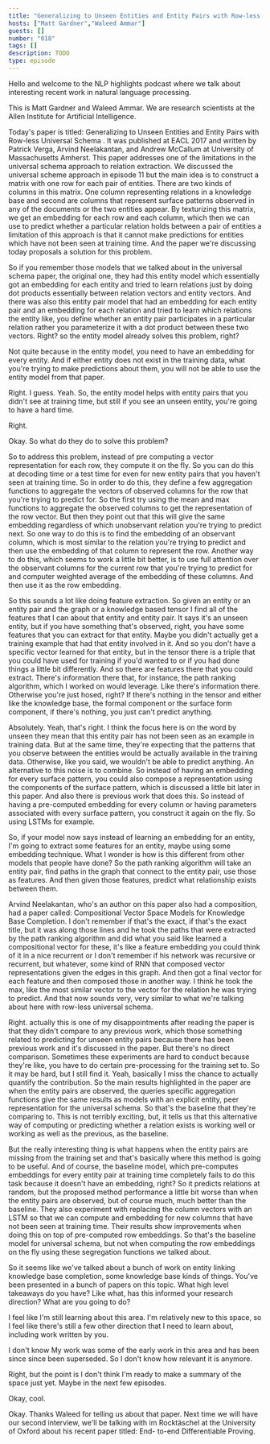 ```yaml
---
title: "Generalizing to Unseen Entities and Entity Pairs with Row-less Universal Schema"
hosts: ["Matt Gardner","Waleed Ammar"]
guests: []
number: "018"
tags: []
description: TODO
type: episode
---
```


<Turn speaker="Matt Gardner" timestamp="00:00">

Hello and welcome to the NLP highlights podcast where we talk about interesting recent work in
natural language processing.

</Turn>


<Turn speaker="Waleed Ammar" timestamp="00:06">

This is Matt Gardner and Waleed Ammar. We are research scientists at the Allen Institute for
Artificial Intelligence.

</Turn>


<Turn speaker="Waleed Ammar" timestamp="00:11">

Today's paper is titled: Generalizing to Unseen Entities and Entity Pairs with Row-less Universal
Schema . It was published at EACL 2017 and written by Patrick Verga, Arvind Neelakantan, and Andrew
McCallum at University of Massachusetts Amherst. This paper addresses one of the limitations in the
universal schema approach to relation extraction. We discussed the universal scheme approach in
episode 11 but the main idea is to construct a matrix with one row for each pair of entities. There
are two kinds of columns in this matrix. One column representing relations in a knowledge base and
second are columns that represent surface patterns observed in any of the documents or the two
entities appear. By texturizing this matrix, we get an embedding for each row and each column, which
then we can use to predict whether a particular relation holds between a pair of entities a
limitation of this approach is that it cannot make predictions for entities which have not been seen
at training time. And the paper we're discussing today proposals a solution for this problem.

</Turn>


<Turn speaker="Matt Gardner" timestamp="01:18">

So if you remember those models that we talked about in the universal schema paper, the original
one, they had this entity model which essentially got an embedding for each entity and tried to
learn relations just by doing dot products essentially between relation vectors and entity vectors.
And there was also this entity pair model that had an embedding for each entity pair and an
embedding for each relation and tried to learn which relations the entity like, you define whether
an entity pair participates in a particular relation rather you parameterize it with a dot product
between these two vectors. Right? so the entity model already solves this problem, right?

</Turn>


<Turn speaker="Waleed Ammar" timestamp="02:00">

Not quite because in the entity model, you need to have an embedding for every entity. And if either
entity does not exist in the training data, what you're trying to make predictions about them, you
will not be able to use the entity model from that paper.

</Turn>


<Turn speaker="Matt Gardner" timestamp="02:16">

Right. I guess. Yeah. So, the entity model helps with entity pairs that you didn't see at training
time, but still if you see an unseen entity, you're going to have a hard time.

</Turn>


<Turn speaker="Waleed Ammar" timestamp="02:29">

Right.

</Turn>


<Turn speaker="Matt Gardner" timestamp="02:30">

Okay. So what do they do to solve this problem?

</Turn>


<Turn speaker="Waleed Ammar" timestamp="02:34">

So to address this problem, instead of pre computing a vector representation for each row, they
compute it on the fly. So you can do this at decoding time or a test time for even for new entity
pairs that you haven't seen at training time. So in order to do this, they define a few aggregation
functions to aggregate the vectors of observed columns for the row that you're trying to predict
for. So the first try using the mean and max functions to aggregate the observed columns to get the
representation of the row vector. But then they point out that this will give the same embedding
regardless of which unobservant relation you're trying to predict next. So one way to do this is to
find the embedding of an observant column, which is most similar to the relation you're trying to
predict and then use the embedding of that column to represent the row. Another way to do this,
which seems to work a little bit better, is to use full attention over the observant columns for the
current row that you're trying to predict for and computer weighted average of the embedding of
these columns. And then use it as the row embedding.

</Turn>


<Turn speaker="Matt Gardner" timestamp="03:48">

So this sounds a lot like doing feature extraction. So given an entity or an entity pair and the
graph or a knowledge based tensor I find all of the features that I can about that entity and entity
pair. It says it's an unseen entity, but if you have something that's observed, right, you have some
features that you can extract for that entity. Maybe you didn't actually get a training example that
had that entity involved in it. And so you don't have a specific vector learned for that entity, but
in the tensor there is a triple that you could have used for training if you'd wanted to or if you
had done things a little bit differently. And so there are features there that you could extract.
There's information there that, for instance, the path ranking algorithm, which I worked on would
leverage. Like there's information there. Otherwise you're just hosed, right? If there's nothing in
the tensor and either like the knowledge base, the formal component or the surface form component,
if there's nothing, you just can't predict anything.

</Turn>


<Turn speaker="Waleed Ammar" timestamp="04:47">

Absolutely. Yeah, that's right. I think the focus here is on the word by unseen they mean that this
entity pair has not been seen as an example in training data. But at the same time, they're
expecting that the patterns that you observe between the entities would be actually available in the
training data. Otherwise, like you said, we wouldn't be able to predict anything. An alternative to
this noise is to combine. So instead of having an embedding for every surface pattern, you could
also compose a representation using the components of the surface pattern, which is discussed a
little bit later in this paper. And also there is previous work that does this. So instead of having
a pre-computed embedding for every column or having parameters associated with every surface
pattern, you construct it again on the fly. So using LSTMs for example.

</Turn>


<Turn speaker="Matt Gardner" timestamp="05:46">

So, if your model now says instead of learning an embedding for an entity, I'm going to extract some
features for an entity, maybe using some embedding technique. What I wonder is how is this different
from other models that people have done? So the path ranking algorithm will take an entity pair,
find paths in the graph that connect to the entity pair, use those as features. And then given those
features, predict what relationship exists between them.

</Turn>


<Turn speaker="Matt Gardner" timestamp="06:14">

Arvind Neelakantan, who's an author on this paper also had a composition, had a paper called:
Compositional Vector Space Models for Knowledge Base Completion. I don't remember if that's the
exact, if that's the exact title, but it was along those lines and he took the paths that were
extracted by the path ranking algorithm and did what you said like learned a compositional vector
for these, it's like a feature embedding you could think of it in a nice recurrent or I don't
remember if his network was recursive or recurrent, but whatever, some kind of RNN that composed
vector representations given the edges in this graph. And then got a final vector for each feature
and then composed those in another way. I think he took the max, like the most similar vector to the
vector for the relation he was trying to predict. And that now sounds very, very similar to what
we're talking about here with row-less universal schema.

</Turn>


<Turn speaker="Waleed Ammar" timestamp="07:10">

Right. actually this is one of my disappointments after reading the paper is that they didn't
compare to any previous work, which those something related to predicting for unseen entity pairs
because there has been previous work and it's discussed in the paper. But there's no direct
comparison. Sometimes these experiments are hard to conduct because they're like, you have to do
certain pre-processing for the training set to. So it may be hard, but I still find it. Yeah,
basically I miss the chance to actually quantify the contribution. So the main results highlighted
in the paper are when the entity pairs are observed, the queries specific aggregation functions give
the same results as models with an explicit entity, peer representation for the universal schema. So
that's the baseline that they're comparing to. This is not terribly exciting, but, it tells us that
this alternative way of computing or predicting whether a relation exists is working well or working
as well as the previous, as the baseline.

</Turn>


<Turn speaker="Waleed Ammar" timestamp="08:21">

But the really interesting thing is what happens when the entity pairs are missing from the training
set and that's basically where this method is going to be useful. And of course, the baseline model,
which pre-computes embeddings for every entity pair at training time completely fails to do this
task because it doesn't have an embedding, right? So it predicts relations at random, but the
proposed method performance a little bit worse than when the entity pairs are observed, but of
course much, much better than the baseline. They also experiment with replacing the column vectors
with an LSTM so that we can compute and embedding for new columns that have not been seen at
training time. Their results show improvements when doing this on top of pre-computed row
embeddings. So that's the baseline model for universal schema, but not when computing the row
embeddings on the fly using these segregation functions we talked about.

</Turn>


<Turn speaker="Matt Gardner" timestamp="09:20">

So it seems like we've talked about a bunch of work on entity linking knowledge base completion,
some knowledge base kinds of things. You've been presented in a bunch of papers on this topic. What
high level takeaways do you have? Like what, has this informed your research direction? What are you
going to do?

</Turn>


<Turn speaker="Waleed Ammar" timestamp="09:41">

I feel like I'm still learning about this area. I'm relatively new to this space, so I feel like
there's still a few other direction that I need to learn about, including work written by you.

</Turn>


<Turn speaker="Matt Gardner" timestamp="09:55">

I don't know My work was some of the early work in this area and has been since since been
superseded. So I don't know how relevant it is anymore.

</Turn>


<Turn speaker="Waleed Ammar" timestamp="10:03">

Right, but the point is I don't think I'm ready to make a summary of the space just yet. Maybe in
the next few episodes.

</Turn>


<Turn speaker="Matt Gardner" timestamp="10:11">

Okay, cool.

</Turn>


<Turn speaker="Matt Gardner" timestamp="10:14">

Okay. Thanks Waleed for telling us about that paper. Next time we will have our second interview,
we'll be talking with im Rocktäschel at the University of Oxford about his recent paper titled: End-
to-end Differentiable Proving.

</Turn>
